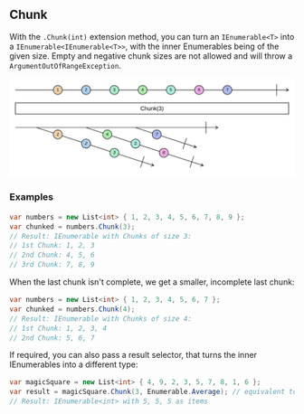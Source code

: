 ## Chunk

With the `.Chunk(int)` extension method, you can turn an `IEnumerable<T>` into a `IEnumerable<IEnumerable<T>>`, with the inner Enumerables being of the given size.
Empty and negative chunk sizes are not allowed and will throw a `ArgumentOutOfRangeException`.

![chunk with marbles](chunk.svg)

### Examples

```csharp
var numbers = new List<int> { 1, 2, 3, 4, 5, 6, 7, 8, 9 };
var chunked = numbers.Chunk(3);
// Result: IEnumerable with Chunks of size 3:
// 1st Chunk: 1, 2, 3
// 2nd Chunk: 4, 5, 6
// 3rd Chunk: 7, 8, 9
```

When the last chunk isn't complete, we get a smaller, incomplete last chunk:
```csharp
var numbers = new List<int> { 1, 2, 3, 4, 5, 6, 7 };
var chunked = numbers.Chunk(4);
// Result: IEnumerable with Chunks of size 4:
// 1st Chunk: 1, 2, 3, 4
// 2nd Chunk: 5, 6, 7
```

If required, you can also pass a result selector, that turns the inner IEnumerables into a different type:
```csharp
var magicSquare = new List<int> { 4, 9, 2, 3, 5, 7, 8, 1, 6 };
var result = magicSquare.Chunk(3, Enumerable.Average); // equivalent to magicSquare.Chunk(3, number => Enumerable.Average(number));
// Result: IEnumerable<int> with 5, 5, 5 as items
```